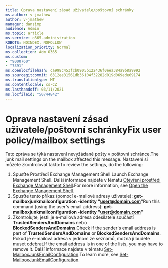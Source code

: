 ```yaml
---
title: Oprava nastavení zásad uživatele/poštovní schránky
ms.author: v-jmathew
author: v-jmathew
manager: dansimp
audience: Admin
ms.topic: article
ms.service: o365-administration
ROBOTS: NOINDEX, NOFOLLOW
localization_priority: Normal
ms.collection: Adm_O365
ms.custom:
- "9000760"
- "7391"
ms.openlocfilehash: ca998c453fcb0905b122436f0eea384a9b8a9992
ms.sourcegitcommit: 6312ee31561db36104f32282d019d069ede69174
ms.translationtype: MT
ms.contentlocale: cs-CZ
ms.lasthandoff: 03/11/2021
ms.locfileid: "50744842"
---
```

# <a name="fix-user-policymailbox-settings"></a><span data-ttu-id="2f1ec-102">Oprava nastavení zásad uživatele/poštovní schránky</span><span class="sxs-lookup"><span data-stu-id="2f1ec-102">Fix user policy/mailbox settings</span></span>

<span data-ttu-id="2f1ec-103">Tato zpráva se týká nastavení nevyžádané pošty v poštovní schránce.</span><span class="sxs-lookup"><span data-stu-id="2f1ec-103">The junk mail settings on the mailbox affected this message.</span></span> <span data-ttu-id="2f1ec-104">Nastavení si můžete zkontrolovat takto:</span><span class="sxs-lookup"><span data-stu-id="2f1ec-104">To review the settings, do the following:</span></span>

1. <span data-ttu-id="2f1ec-105">Spusťte Prostředí Exchange Management Shell.</span><span class="sxs-lookup"><span data-stu-id="2f1ec-105">Launch Exchange Management Shell.</span></span> <span data-ttu-id="2f1ec-106">Další informace najdete v tématu [Otevření prostředí Exchange Management Shell](https://go.microsoft.com/fwlink/?linkid=2101432).</span><span class="sxs-lookup"><span data-stu-id="2f1ec-106">For more information, see [Open the Exchange Management Shell](https://go.microsoft.com/fwlink/?linkid=2101432).</span></span>
2. <span data-ttu-id="2f1ec-107">Spusťte tento příkaz (pomocí e-mailové adresy uživatele):  **get-mailboxjunkmailconfiguration -identity "user@domain.com"**</span><span class="sxs-lookup"><span data-stu-id="2f1ec-107">Run this command (using the user's email address):  **get-mailboxjunkmailconfiguration -identity "user@domain.com"**</span></span>
3. <span data-ttu-id="2f1ec-108">Zkontrolujte, jestli je e-mailová adresa odesílatele součástí **TrustedSendersAndDomains** nebo **BlockedSendersAndDomains**.</span><span class="sxs-lookup"><span data-stu-id="2f1ec-108">Check if the sender's email address is part of **TrustedSendersAndDomains** or **BlockedSendersAndDomains**.</span></span> <span data-ttu-id="2f1ec-109">Pokud je e-mailová adresa v jednom ze seznamů, možná ji budete muset odebrat.</span><span class="sxs-lookup"><span data-stu-id="2f1ec-109">If the email address is in one of the lists, you may have to remove it.</span></span> <span data-ttu-id="2f1ec-110">Další informace najdete v tématu [Set-MailboxJunkEmailConfiguration](https://go.microsoft.com/fwlink/?linkid=2101047).</span><span class="sxs-lookup"><span data-stu-id="2f1ec-110">To learn more, see [Set-MailboxJunkEmailConfiguration](https://go.microsoft.com/fwlink/?linkid=2101047).</span></span>
